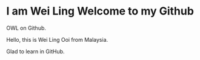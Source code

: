 # I am Wei Ling Welcome to my Github
OWL on Github.

Hello, this is Wei Ling Ooi from Malaysia.

Glad to learn in GitHub.
